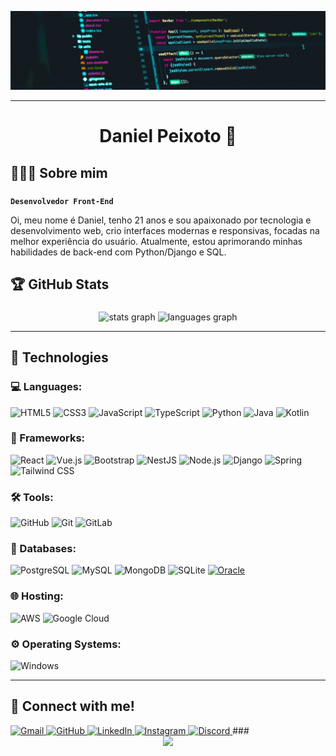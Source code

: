 ![Repository Image](code.jpg)

---

<h1 align="center">Daniel Peixoto 👾</h1>

###

## 🙋🏿‍♂️ Sobre mim

###
**`Desenvolvedor Front-End`**

<p align="left">Oi, meu nome é Daniel, tenho 21 anos e sou apaixonado por tecnologia e desenvolvimento web, crio interfaces modernas e responsivas, focadas na melhor experiência do usuário. Atualmente, estou aprimorando minhas habilidades de back-end com Python/Django e SQL.</p>

###

## 🏆 GitHub Stats 

###

<div align="center">
  <img src="https://github-readme-stats.vercel.app/api?username=Sertx7&hide_title=false&hide_rank=false&show_icons=true&include_all_commits=false&count_private=true&disable_animations=false&theme=codeSTACKr&locale=pt-br&hide_border=false" height="170" alt="stats graph"  />
  <img src="https://github-readme-stats.vercel.app/api/top-langs?username=Sertx7&locale=pt-br&hide_title=false&layout=compact&card_width=320&langs_count=9&theme=codeSTACKr&hide_border=false" height="170" alt="languages graph"  />
</div>

---

## 🧠 Technologies

###

### 💻 Languages:
![HTML5](https://img.shields.io/badge/HTML5-E34F26?style=flat&logo=html5&logoColor=white)
![CSS3](https://img.shields.io/badge/CSS3-1572B6?style=flat&logo=css3&logoColor=white)
![JavaScript](https://img.shields.io/badge/JavaScript-F7DF1E?style=flat&logo=javascript&logoColor=black)
![TypeScript](https://img.shields.io/badge/TypeScript-3178C6?style=flat&logo=typescript&logoColor=white)
![Python](https://img.shields.io/badge/Python-3776AB?style=flat&logo=python&logoColor=white)
![Java](https://img.shields.io/badge/Java-%23ED8B00.svg?logo=openjdk&logoColor=white)
![Kotlin](https://img.shields.io/badge/Kotlin-7F52FF?style=flat&logo=kotlin&logoColor=white)

###

### 🧩 Frameworks:
![React](https://img.shields.io/badge/React-61DAFB?style=flat&logo=react&logoColor=black)
![Vue.js](https://img.shields.io/badge/Vue.js-4FC08D?style=flat&logo=vue.js&logoColor=white)
![Bootstrap](https://img.shields.io/badge/Bootstrap-7952B3?style=flat&logo=bootstrap&logoColor=white)
![NestJS](https://img.shields.io/badge/NestJS-E0234E?style=flat&logo=nestjs&logoColor=white)
![Node.js](https://img.shields.io/badge/Node.js-339933?style=flat&logo=nodedotjs&logoColor=white)
![Django](https://img.shields.io/badge/Django-092E20?style=flat&logo=django&logoColor=white)
![Spring](https://img.shields.io/badge/Spring-6DB33F?style=flat&logo=spring&logoColor=white)
![Tailwind CSS](https://img.shields.io/badge/Tailwind_CSS-06B6D4?style=flat&logo=tailwind-css&logoColor=white)

###

### 🛠️ Tools:
![GitHub](https://img.shields.io/badge/GitHub-181717?style=flat&logo=github&logoColor=white)
![Git](https://img.shields.io/badge/Git-F05032?style=flat&logo=git&logoColor=white)
![GitLab](https://img.shields.io/badge/GitLab-FC6D26?style=flat&logo=gitlab&logoColor=white)

###

### 💾 Databases:
![PostgreSQL](https://img.shields.io/badge/PostgreSQL-4169E1?style=flat&logo=postgresql&logoColor=white)
![MySQL](https://img.shields.io/badge/MySQL-4479A1?style=flat&logo=mysql&logoColor=white)
![MongoDB](https://img.shields.io/badge/MongoDB-47A248?style=flat&logo=mongodb&logoColor=white)
![SQLite](https://img.shields.io/badge/SQLite-003B57?style=flat&logo=sqlite&logoColor=white)
[![Oracle](https://custom-icon-badges.demolab.com/badge/Oracle-F80000?logo=oracle&logoColor=fff)](#)

###

### 🌐 Hosting:
![AWS](https://img.shields.io/badge/Amazon_AWS-232F3E?style=flat&logo=amazon-web-services&logoColor=white)
![Google Cloud](https://img.shields.io/badge/Google%20Cloud-4285F4?style=flat&logo=googlecloud&logoColor=white)

###

### ⚙️ Operating Systems:
![Windows](https://custom-icon-badges.demolab.com/badge/Windows-0078D6?logo=windows11&logoColor=white)

---

## 🤝 Connect with me!
<a href="mailto:daniel.peixotto9@gmail.com">
    <img src="https://img.shields.io/badge/-Gmail-black?style=for-the-badge&logo=gmail&logoColor=red" alt="Gmail"/>
</a>
<a href="https://github.com/Sertx7">
    <img src="https://img.shields.io/badge/-GitHub-black?style=for-the-badge&logo=github&logoColor=red" alt="GitHub"/>
</a>
<a href="https://www.linkedin.com/in/danielpeixoto01/">
    <img src="https://img.shields.io/badge/-LinkedIn-black?style=for-the-badge&logo=linkedin&logoColor=red" alt="LinkedIn"/>
</a>
<a href="https://www.instagram.com/_eodanz/">
    <img src="https://img.shields.io/badge/-Instagram-black?style=for-the-badge&logo=instagram&logoColor=red" alt="Instagram"/>
</a>
<a href="https://discord.com/users/759248754661785660">
    <img src="https://img.shields.io/badge/-Discord-black?style=for-the-badge&logo=discord&logoColor=red" alt="Discord"/>
</a>
###

<div align="center">
  <img height="250" src="https://media1.tenor.com/m/GTzbJen5xcoAAAAC/cute-wallpaper.gif"  />
</div>

###



